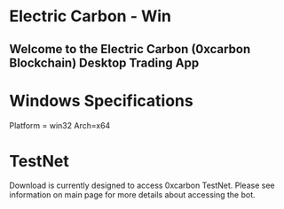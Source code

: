 # Electric Carbon - Win

## Welcome to the Electric Carbon (0xcarbon Blockchain) Desktop Trading App

# Windows Specifications

 Platform = win32 
 Arch=x64

# TestNet

Download is currently designed to access 0xcarbon TestNet. Please see information on main page for more details about accessing the bot.
